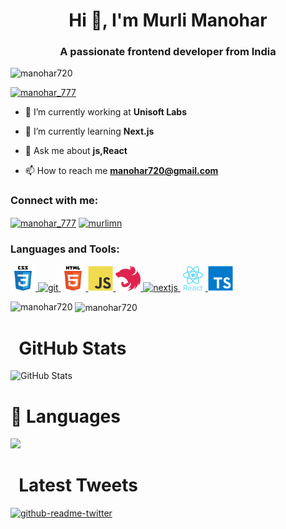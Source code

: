 <h1 align="center">Hi 👋, I'm Murli Manohar</h1>
<h3 align="center">A passionate frontend developer from India</h3>

<p align="left"> <img src="https://komarev.com/ghpvc/?username=manohar720&label=Profile%20views&color=0e75b6&style=flat" alt="manohar720" /> </p>

<p align="left"> <a href="https://twitter.com/manohar_777" target="blank"><img src="https://img.shields.io/twitter/follow/manohar_777?logo=twitter&style=for-the-badge" alt="manohar_777" /></a> </p>

- 🔭 I’m currently working at **Unisoft Labs**

- 🌱 I’m currently learning **Next.js**

- 💬 Ask me about **js,React**

- 📫 How to reach me **manohar720@gmail.com**

<h3 align="left">Connect with me:</h3>
<p align="left">
<a href="https://twitter.com/manohar_777" target="blank"><img align="center" src="https://raw.githubusercontent.com/rahuldkjain/github-profile-readme-generator/master/src/images/icons/Social/twitter.svg" alt="manohar_777" height="30" width="40" /></a>
<a href="https://linkedin.com/in/murlimn" target="blank"><img align="center" src="https://raw.githubusercontent.com/rahuldkjain/github-profile-readme-generator/master/src/images/icons/Social/linked-in-alt.svg" alt="murlimn" height="30" width="40" /></a>
</p>

<h3 align="left">Languages and Tools:</h3>
<p align="left"> <a href="https://www.w3schools.com/css/" target="_blank" rel="noreferrer"> <img src="https://raw.githubusercontent.com/devicons/devicon/master/icons/css3/css3-original-wordmark.svg" alt="css3" width="40" height="40"/> </a> <a href="https://git-scm.com/" target="_blank" rel="noreferrer"> <img src="https://www.vectorlogo.zone/logos/git-scm/git-scm-icon.svg" alt="git" width="40" height="40"/> </a> <a href="https://www.w3.org/html/" target="_blank" rel="noreferrer"> <img src="https://raw.githubusercontent.com/devicons/devicon/master/icons/html5/html5-original-wordmark.svg" alt="html5" width="40" height="40"/> </a> <a href="https://developer.mozilla.org/en-US/docs/Web/JavaScript" target="_blank" rel="noreferrer"> <img src="https://raw.githubusercontent.com/devicons/devicon/master/icons/javascript/javascript-original.svg" alt="javascript" width="40" height="40"/> </a> <a href="https://nestjs.com/" target="_blank" rel="noreferrer"> <img src="https://raw.githubusercontent.com/devicons/devicon/master/icons/nestjs/nestjs-plain.svg" alt="nestjs" width="40" height="40"/> </a> <a href="https://nextjs.org/" target="_blank" rel="noreferrer"> <img src="https://cdn.worldvectorlogo.com/logos/nextjs-2.svg" alt="nextjs" width="40" height="40"/> </a> <a href="https://reactjs.org/" target="_blank" rel="noreferrer"> <img src="https://raw.githubusercontent.com/devicons/devicon/master/icons/react/react-original-wordmark.svg" alt="react" width="40" height="40"/> </a> <a href="https://www.typescriptlang.org/" target="_blank" rel="noreferrer"> <img src="https://raw.githubusercontent.com/devicons/devicon/master/icons/typescript/typescript-original.svg" alt="typescript" width="40" height="40"/> </a> </p>

<p><img align="left" src="https://github-readme-stats.vercel.app/api/top-langs?username=manohar720&show_icons=true&locale=en&layout=compact" alt="manohar720" /></p>

<p>&nbsp;<img align="center" src="https://github-readme-stats.vercel.app/api?username=manohar720&show_icons=true&locale=en" alt="manohar720" /></p>



# &nbsp; GitHub Stats
<p><img src="https://github-readme-stats.vercel.app/api?username=manohar720&amp;show_icons=true" alt="GitHub Stats"></p>

# 📖&nbsp;Languages

<img src="https://github-readme-stats.vercel.app/api/top-langs/?username=manohar720&layout=compact" width="40%">

# &nbsp; Latest Tweets
<p>
 <a href="https://twitter.com/rao123dk"><img src="https://github-readme-twitter.gazf.vercel.app/api?id=manohar_777&amp;layout=wide" alt="github-readme-twitter"></a>

</p>
